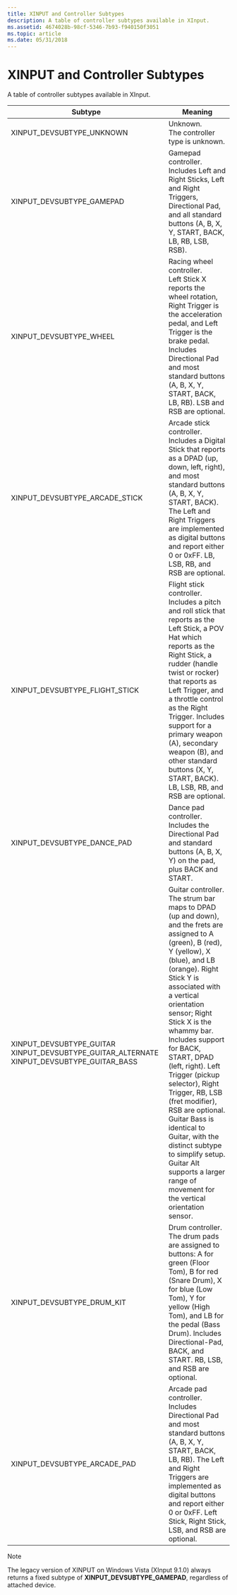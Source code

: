 ```yaml
---
title: XINPUT and Controller Subtypes
description: A table of controller subtypes available in XInput.
ms.assetid: 4674028b-98cf-5346-7b93-f940150f3051
ms.topic: article
ms.date: 05/31/2018
---
```


# XINPUT and Controller Subtypes

A table of controller subtypes available in XInput.



| Subtype                                                                                           | Meaning                                                                                                                                                                                                                                                                                                                                                                                                                                                                                                                                                                                                                  |
|---------------------------------------------------------------------------------------------------|--------------------------------------------------------------------------------------------------------------------------------------------------------------------------------------------------------------------------------------------------------------------------------------------------------------------------------------------------------------------------------------------------------------------------------------------------------------------------------------------------------------------------------------------------------------------------------------------------------------------------|
| XINPUT\_DEVSUBTYPE\_UNKNOWN                                                                       | Unknown.<br/> The controller type is unknown.<br/>                                                                                                                                                                                                                                                                                                                                                                                                                                                                                                                                                           |
| XINPUT\_DEVSUBTYPE\_GAMEPAD                                                                       | Gamepad controller.<br/> Includes Left and Right Sticks, Left and Right Triggers, Directional Pad, and all standard buttons (A, B, X, Y, START, BACK, LB, RB, LSB, RSB).<br/>                                                                                                                                                                                                                                                                                                                                                                                                                                |
| XINPUT\_DEVSUBTYPE\_WHEEL                                                                         | Racing wheel controller. <br/> Left Stick X reports the wheel rotation, Right Trigger is the acceleration pedal, and Left Trigger is the brake pedal. Includes Directional Pad and most standard buttons (A, B, X, Y, START, BACK, LB, RB). LSB and RSB are optional.<br/>                                                                                                                                                                                                                                                                                                                                   |
| XINPUT\_DEVSUBTYPE\_ARCADE\_STICK                                                                 | Arcade stick controller. <br/> Includes a Digital Stick that reports as a DPAD (up, down, left, right), and most standard buttons (A, B, X, Y, START, BACK). The Left and Right Triggers are implemented as digital buttons and report either 0 or 0xFF. LB, LSB, RB, and RSB are optional.<br/>                                                                                                                                                                                                                                                                                                             |
| XINPUT\_DEVSUBTYPE\_FLIGHT\_STICK                                                                 | Flight stick controller. <br/> Includes a pitch and roll stick that reports as the Left Stick, a POV Hat which reports as the Right Stick, a rudder (handle twist or rocker) that reports as Left Trigger, and a throttle control as the Right Trigger. Includes support for a primary weapon (A), secondary weapon (B), and other standard buttons (X, Y, START, BACK). LB, LSB, RB, and RSB are optional.<br/>                                                                                                                                                                                             |
| XINPUT\_DEVSUBTYPE\_DANCE\_PAD                                                                    | Dance pad controller. <br/> Includes the Directional Pad and standard buttons (A, B, X, Y) on the pad, plus BACK and START.<br/>                                                                                                                                                                                                                                                                                                                                                                                                                                                                             |
| XINPUT\_DEVSUBTYPE\_GUITAR XINPUT\_DEVSUBTYPE\_GUITAR\_ALTERNATE XINPUT\_DEVSUBTYPE\_GUITAR\_BASS | Guitar controller. <br/> The strum bar maps to DPAD (up and down), and the frets are assigned to A (green), B (red), Y (yellow), X (blue), and LB (orange). Right Stick Y is associated with a vertical orientation sensor; Right Stick X is the whammy bar. Includes support for BACK, START, DPAD (left, right). Left Trigger (pickup selector), Right Trigger, RB, LSB (fret modifier), RSB are optional.<br/> Guitar Bass is identical to Guitar, with the distinct subtype to simplify setup.<br/> Guitar Alt supports a larger range of movement for the vertical orientation sensor.<br/> |
| XINPUT\_DEVSUBTYPE\_DRUM\_KIT                                                                     | Drum controller.<br/> The drum pads are assigned to buttons: A for green (Floor Tom), B for red (Snare Drum), X for blue (Low Tom), Y for yellow (High Tom), and LB for the pedal (Bass Drum). Includes Directional-Pad, BACK, and START. RB, LSB, and RSB are optional.<br/>                                                                                                                                                                                                                                                                                                                                |
| XINPUT\_DEVSUBTYPE\_ARCADE\_PAD                                                                   | Arcade pad controller. <br/> Includes Directional Pad and most standard buttons (A, B, X, Y, START, BACK, LB, RB). The Left and Right Triggers are implemented as digital buttons and report either 0 or 0xFF. Left Stick, Right Stick, LSB, and RSB are optional.<br/>                                                                                                                                                                                                                                                                                                                                      |
> [!Note]  
> The legacy version of XINPUT on Windows Vista (XInput 9.1.0) always returns a fixed subtype of **XINPUT\_DEVSUBTYPE\_GAMEPAD**, regardless of attached device.
